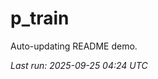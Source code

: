# p_train

Auto-updating README demo.

<!--START_SECTION:status-->
_Last run: 2025-09-25 04:24 UTC_
<!--END_SECTION:status-->
















































































































































































































































































































































































































































































































































































































































































































































































































































